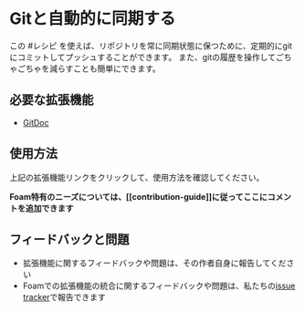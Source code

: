 # Gitと自動的に同期する

この #レシピ を使えば、リポジトリを常に同期状態に保つために、定期的にgitにコミットしてプッシュすることができます。
また、gitの履歴を操作してごちゃごちゃを減らすことも簡単にできます。

## 必要な拡張機能

- [GitDoc](https://marketplace.visualstudio.com/items?itemName=vsls-contrib.gitdoc)

## 使用方法

上記の拡張機能リンクをクリックして、使用方法を確認してください。

__Foam特有のニーズについては、[[contribution-guide]]に従ってここにコメントを追加できます__

## フィードバックと問題

- 拡張機能に関するフィードバックや問題は、その作者自身に報告してください
- Foamでの拡張機能の統合に関するフィードバックや問題は、私たちの[issue tracker](https://github.com/foambubble/foam/issues)で報告できます



